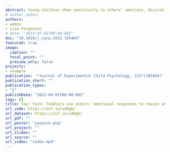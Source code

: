 ```yaml
---
abstract: Young children show sensitivity to others’ emotions, discriminating between facial expressions and using them to help guide their behavior. Beyond providing information about how others are feel- ing, emotional expressions also can support inferences about the non-social world. Here, in four experiments, we investigated 18- to 28-month-old children’s ability to use others’ emotional responses to reason about physical objects. We found that 24- to 26-month-old children successfully used an agent’s incongruent emotional responses (‘‘Yay! Yuck!”), but not congruent emotional responses (‘‘Yay! Wow!”) to infer the presence of multiple hidden objects (Experiment 1). When two different agents produced the incongruent emotional responses, children did not infer that multi- ple objects must be present (Experiment 2), implicating early recog- nition that different people can have different emotional reactions towards the same entity. Younger, 20-month-old children failed to use incongruent emotional responses to make inferences about hidden objects (Experiment 3), although they succeeded at using contrasting words in an otherwise identical task (‘‘A blick! A fep!”; Experiment 4). These results show that young children can use other people’s emotional responses to reason about the physical world—an ability that develops in the second year of life.
# author_notes:
authors:
- admin
- Lisa Feigenson
# date: "2013-07-01T00:00:00Z"
doi: "10.1016/j.jecp.2022.105464"
featured: true
image:
  caption: ""
  focal_point: ""
  preview_only: false
projects:
- example
publication: '*Journal of Experimental Child Psychology, 221*(105464)'
publication_short: ""
publication_types:
- "2"
publishDate: "2022-09-01T00:00:00Z"
tags: []
title: Yay! Yuck! Toddlers use others' emotional responses to reason about hidden objects
url_code: https://osf.io/u48gb/
url_dataset: https://osf.io/u48gb/
url_pdf: ""
url_poster: "yayyuck.png"
url_project: ""
url_slides: ""
url_source: ""
url_video: "video.mp4"
---
```


